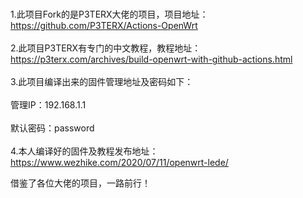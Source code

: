 <br>1.此项目Fork的是P3TERX大佬的项目，项目地址：https://github.com/P3TERX/Actions-OpenWrt</br>
<br>2.此项目P3TERX有专门的中文教程，教程地址：https://p3terx.com/archives/build-openwrt-with-github-actions.html</br>
<br>3.此项目编译出来的固件管理地址及密码如下：</br>
<br>管理IP：192.168.1.1</br>
<br>默认密码：password</br>
<br>4.本人编译好的固件及教程发布地址：https://www.wezhike.com/2020/07/11/openwrt-lede/</br>

借鉴了各位大佬的项目，一路前行！
